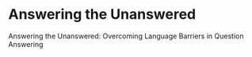 # Answering the Unanswered
 Answering the Unanswered: Overcoming Language Barriers in Question Answering
